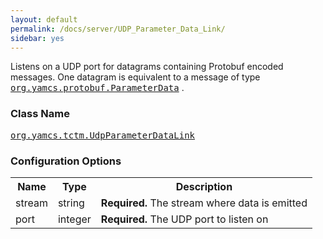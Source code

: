 ```yaml
---
layout: default
permalink: /docs/server/UDP_Parameter_Data_Link/
sidebar: yes
---
```


Listens on a UDP port for datagrams containing Protobuf encoded messages. One datagram is equivalent to a message of type [<tt>org.yamcs.protobuf.ParameterData</tt>](https://www.yamcs.org/yamcs/javadoc/org/yamcs/protobuf/Pvalue.ParameterData.html)
.

### Class Name
[<tt>org.yamcs.tctm.UdpParameterDataLink</tt>](https://www.yamcs.org/yamcs/javadoc/org/yamcs/tctm/UdpParameterDataLink.html)

### Configuration Options

<table class="inline">
  <tr>
    <th>Name</th>
    <th>Type</th>
    <th>Description</th>
  </tr>
  <tr>
    <td class="code">stream</td>
    <td class="code">string</td>
    <td><b>Required.</b> The stream where data is emitted</td>
  </tr>
  <tr>
    <td class="code">port</td>
    <td class="code">integer</td>
    <td><b>Required.</b> The UDP port to listen on</td>
  </tr>
</table>
